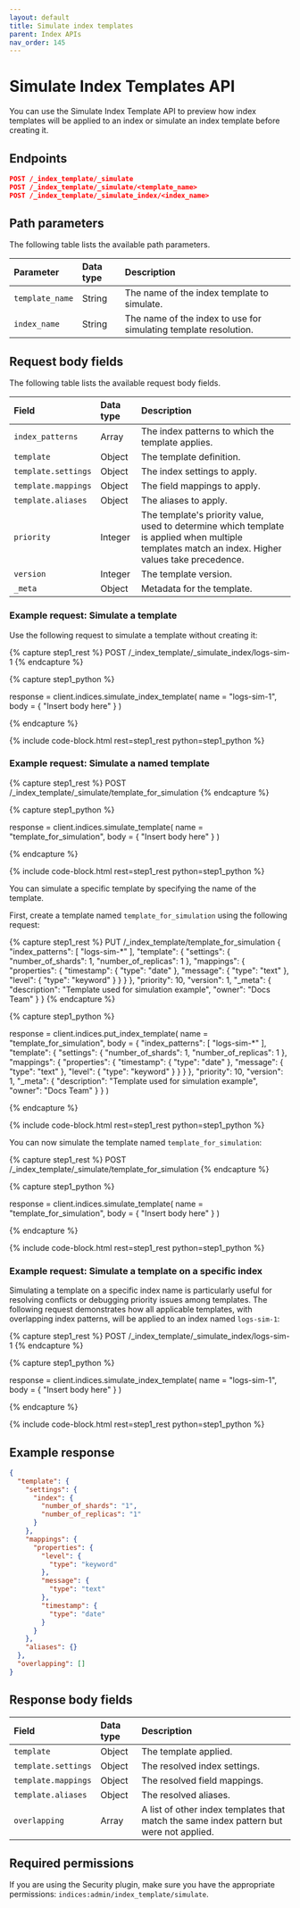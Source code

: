 ```yaml
---
layout: default
title: Simulate index templates
parent: Index APIs
nav_order: 145
---
```


# Simulate Index Templates API

You can use the Simulate Index Template API to preview how index templates will be applied to an index or simulate an index template before creating it.

## Endpoints

```json
POST /_index_template/_simulate
POST /_index_template/_simulate/<template_name>
POST /_index_template/_simulate_index/<index_name>
```

## Path parameters

The following table lists the available path parameters.

| Parameter | Data type | Description |
| :--- | :--- | :--- |
| `template_name` | String | The name of the index template to simulate. |
| `index_name` | String | The name of the index to use for simulating template resolution. |

## Request body fields

The following table lists the available request body fields.

| Field | Data type | Description |
| :--- | :--- | :--- |
| `index_patterns` | Array | The index patterns to which the template applies. |
| `template` | Object | The template definition. |
| `template.settings` | Object | The index settings to apply. |
| `template.mappings` | Object | The field mappings to apply. |
| `template.aliases` | Object | The aliases to apply. |
| `priority` | Integer | The template's priority value, used to determine which template is applied when multiple templates match an index. Higher values take precedence. |
| `version` | Integer | The template version. |
| `_meta` | Object | Metadata for the template. |

### Example request: Simulate a template

Use the following request to simulate a template without creating it:

<!-- spec_insert_start
component: example_code
rest: POST /_index_template/_simulate_index/logs-sim-1
-->
{% capture step1_rest %}
POST /_index_template/_simulate_index/logs-sim-1
{% endcapture %}

{% capture step1_python %}


response = client.indices.simulate_index_template(
  name = "logs-sim-1",
  body = { "Insert body here" }
)

{% endcapture %}

{% include code-block.html
    rest=step1_rest
    python=step1_python %}
<!-- spec_insert_end -->

### Example request: Simulate a named template
<!-- spec_insert_start
component: example_code
rest: POST /_index_template/_simulate/template_for_simulation
-->
{% capture step1_rest %}
POST /_index_template/_simulate/template_for_simulation
{% endcapture %}

{% capture step1_python %}


response = client.indices.simulate_template(
  name = "template_for_simulation",
  body = { "Insert body here" }
)

{% endcapture %}

{% include code-block.html
    rest=step1_rest
    python=step1_python %}
<!-- spec_insert_end -->
You can simulate a specific template by specifying the name of the template.

First, create a template named `template_for_simulation` using the following request:

<!-- spec_insert_start
component: example_code
rest: PUT /_index_template/template_for_simulation
body: |
{
  "index_patterns": ["logs-sim-*"],
  "template": {
    "settings": {
      "number_of_shards": 1,
      "number_of_replicas": 1
    },
    "mappings": {
      "properties": {
        "timestamp": {
          "type": "date"
        },
        "message": {
          "type": "text"
        },
        "level": {
          "type": "keyword"
        }
      }
    }
  },
  "priority": 10,
  "version": 1,
  "_meta": {
    "description": "Template used for simulation example",
    "owner": "Docs Team"
  }
}
-->
{% capture step1_rest %}
PUT /_index_template/template_for_simulation
{
  "index_patterns": [
    "logs-sim-*"
  ],
  "template": {
    "settings": {
      "number_of_shards": 1,
      "number_of_replicas": 1
    },
    "mappings": {
      "properties": {
        "timestamp": {
          "type": "date"
        },
        "message": {
          "type": "text"
        },
        "level": {
          "type": "keyword"
        }
      }
    }
  },
  "priority": 10,
  "version": 1,
  "_meta": {
    "description": "Template used for simulation example",
    "owner": "Docs Team"
  }
}
{% endcapture %}

{% capture step1_python %}


response = client.indices.put_index_template(
  name = "template_for_simulation",
  body =   {
    "index_patterns": [
      "logs-sim-*"
    ],
    "template": {
      "settings": {
        "number_of_shards": 1,
        "number_of_replicas": 1
      },
      "mappings": {
        "properties": {
          "timestamp": {
            "type": "date"
          },
          "message": {
            "type": "text"
          },
          "level": {
            "type": "keyword"
          }
        }
      }
    },
    "priority": 10,
    "version": 1,
    "_meta": {
      "description": "Template used for simulation example",
      "owner": "Docs Team"
    }
  }
)

{% endcapture %}

{% include code-block.html
    rest=step1_rest
    python=step1_python %}
<!-- spec_insert_end -->

You can now simulate the template named `template_for_simulation`:

<!-- spec_insert_start
component: example_code
rest: POST /_index_template/_simulate/template_for_simulation
-->
{% capture step1_rest %}
POST /_index_template/_simulate/template_for_simulation
{% endcapture %}

{% capture step1_python %}


response = client.indices.simulate_template(
  name = "template_for_simulation",
  body = { "Insert body here" }
)

{% endcapture %}

{% include code-block.html
    rest=step1_rest
    python=step1_python %}
<!-- spec_insert_end -->

### Example request: Simulate a template on a specific index

Simulating a template on a specific index name is particularly useful for resolving conflicts or debugging priority issues among templates.
The following request demonstrates how all applicable templates, with overlapping index patterns, will be applied to an index named `logs-sim-1`:

<!-- spec_insert_start
component: example_code
rest: POST /_index_template/_simulate_index/logs-sim-1
-->
{% capture step1_rest %}
POST /_index_template/_simulate_index/logs-sim-1
{% endcapture %}

{% capture step1_python %}


response = client.indices.simulate_index_template(
  name = "logs-sim-1",
  body = { "Insert body here" }
)

{% endcapture %}

{% include code-block.html
    rest=step1_rest
    python=step1_python %}
<!-- spec_insert_end -->

## Example response

```json
{
  "template": {
    "settings": {
      "index": {
        "number_of_shards": "1",
        "number_of_replicas": "1"
      }
    },
    "mappings": {
      "properties": {
        "level": {
          "type": "keyword"
        },
        "message": {
          "type": "text"
        },
        "timestamp": {
          "type": "date"
        }
      }
    },
    "aliases": {}
  },
  "overlapping": []
}
```

## Response body fields

| Field | Data type | Description |
| :--- | :--- | :--- |
| `template` | Object | The template applied. |
| `template.settings` | Object | The resolved index settings. |
| `template.mappings` | Object | The resolved field mappings. |
| `template.aliases` | Object | The resolved aliases. |
| `overlapping` | Array | A list of other index templates that match the same index pattern but were not applied. |

## Required permissions

If you are using the Security plugin, make sure you have the appropriate permissions: `indices:admin/index_template/simulate`.
